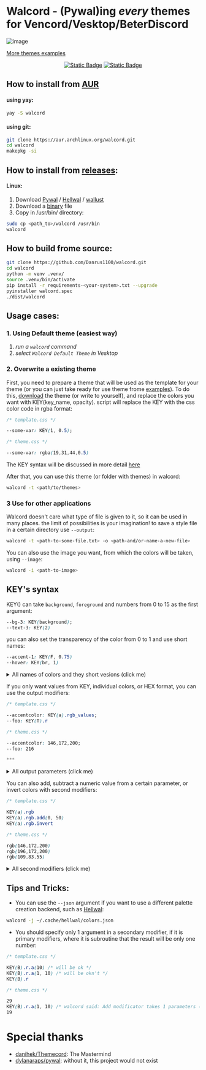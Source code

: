 # Walcord - (Pywal)ing *every* themes for Vencord/Vesktop/BeterDiscord

![image](images/demo.gif)
<p align="center">

<a href="https://github.com/Danrus1100/walcord/tree/main/examples">More themes examples</a>
</p>

<p align="center">
<a href="https://aur.archlinux.org/packages/walcord"><img alt="Static Badge" src="https://img.shields.io/badge/AUR-2.9.1-blue"></a>
<a href="https://github.com/Danrus1100/walcord/releases/download/2.5/walcord.exe"><img alt="Static Badge" src="https://img.shields.io/badge/Windows-2.5-green"></a>
</p>

## How to install from [AUR](https://aur.archlinux.org/packages/walcord)
#### using yay:
```bash
yay -S walcord
```
#### using git:
```bash
git clone https://aur.archlinux.org/walcord.git
cd walcord
makepkg -si
```
## How to install from [releases](https://github.com/Danrus1100/walcord/releases):
#### Linux:
1. Download [Pywal](https://github.com/dylanaraps/pywal) / [Hellwal](https://github.com/danihek/hellwal) / [wallust](https://codeberg.org/onemoresuza/wallust)
2. Download a [binary](https://github.com/Danrus1100/walcord/releases/download/2.6/walcord) file
3. Сopy in /usr/bin/ directory:
```bash
sudo cp <path_to>/walcord /usr/bin
walcord
```

## How to build frome source:
```bash
git clone https://github.com/Danrus1100/walcord.git
cd walcord
python -m venv .venv/
source .venv/bin/activate 
pip install -r requirements-<your-system>.txt --upgrade
pyinstaller walcord.spec
./dist/walcord
```

## Usage cases:

### 1. Using Default theme (easiest way)

 1. *run a `walcord` command*
 2. *select `Walcord Default Theme` in Vesktop*

### 2. Overwrite a existing theme
First, you need to prepare a theme that will be used as the template for your theme (or you can just take ready for use theme frome [examples](https://github.com/Danrus1100/walcord/tree/main/examples)).
To do this, [download](https://betterdiscord.app/themes) the theme (or write to yourself), and replace the colors you want with KEY(key_name, opacity).
script will replace the KEY with the css color code in rgba format:

```css
/* template.css */

--some-var: KEY(1, 0.5);

/* theme.css */

--some-var: rgba(19,31,44,0.5)
```
The KEY syntax will be discussed in more detail [here](#keys-syntax)

After that, you can use this theme (or folder with themes) in walcord:
```bash
walcord -t <path/to/themes>
```

### 3 Use for other applications
Walcord doesn't care what type of file is given to it, so it can be used in many places. the limit of possibilities is your imagination! to save a style file in a certain directory use `--output`:

```bash
walcord -t <path-to-some-file.txt> -o <path-and/or-name-a-new-file>
```

You can also use the image you want, from which the colors will be taken, using `--image`:
```bash
walcord -i <path-to-image>
```

## KEY's syntax

KEY() can take `background`, `foreground` and numbers from 0 to 15 as the first argument:

```css
--bg-3: KEY(background);
--text-3: KEY(2)
```
you can also set the transparency of the color from 0 to 1 and use short names:
```css
--accent-1: KEY(F, 0.75)
--hover: KEY(br, 1)
```
<details>
<summary>All names of colors and they short vesions (click me)</summary>

 - `background: b`
 - `foreground: f`
 - `border: br (color 2)`
 - `text: t (color 15)`
 - `accent: a (color 13)`
 - `wallpaper: w`
</details>

If you only want values from KEY, individual colors, or HEX format, you can use the output modifiers:

```css
/* template.css */

--accentcolor: KEY(a).rgb_values; 
--foo: KEY(T).r 

/* theme.css */

--accentcolor: 146,172,200; 
--foo: 216 

***
```
<details>
<summary>All output parameters (click me)</summary>

 - `rgba` = `rgba(r, g, b, a)`
 - `rgb` = `rgba(r, g, b)`
 - `hex` = `#RRGGBB`
 - `hsl` = `hsl(h, s, l)`
 - `rgba_values` = `r,g,b,a`
 - `rgb_values` = `r,g,b`
 - `hex_values` = `RRGGBB`
 - `hsl_values` = `h, s, l`
 - `red / r` = `r`
 - `green / g` = `g`
 - `blue / b` = `b`
 - `opacity / o` = `a`
 - `hue / h` = `h`
 - `saturation / s` = `s`
 - `lightness / l` = `l`

</details>

You can also add, subtract a numeric value from a certain parameter, or invert colors with second modifiers:

```css
/* template.css */

KEY(a).rgb  
KEY(a).rgb.add(0, 50) 
KEY(a).rgb.invert 

/* theme.css */

rgb(146,172,200)
rgb(196,172,200)
rgb(109,83,55) 
```
<details>
<summary>All second modifiers (click me)</summary>

 - `add / a` (position, value)
 - `sub / s` (position, value)
 - `invert / i` no params

</details>

## Tips and Tricks:
- You can use the `--json` argument if you want to use a different palette creation backend, such as [Hellwal](https://github.com/danihek/hellwal): 
```bash
walcord -j ~/.cache/hellwal/colors.json
```

- You should specify only 1 argument in a secondary modifier, if it is primary modifiers, where it is subroutine that the result will be only one number:
```css
/* template.css */

KEY(B).r.a(10) /* will be ok */
KEY(B).r.a(1, 10) /* will be okn't */
KEY(B).r

/* theme.css */

29
KEY(B).r.a(1, 10) /* walcord said: Add modificator takes 1 parameters (value). You gave 2 parameters, FIXME please. */
19
```


# Special thanks
 - [danihek/Themecord](https://github.com/danihek/Themecord): The Mastermind
 - [dylanaraps/pywal](https://github.com/dylanaraps/pywal): without it, this project would not exist
